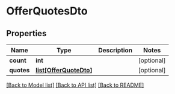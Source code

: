 # OfferQuotesDto

## Properties
Name | Type | Description | Notes
------------ | ------------- | ------------- | -------------
**count** | **int** |  | [optional] 
**quotes** | [**list[OfferQuoteDto]**](OfferQuoteDto.md) |  | [optional] 

[[Back to Model list]](../README.md#documentation-for-models) [[Back to API list]](../README.md#documentation-for-api-endpoints) [[Back to README]](../README.md)


